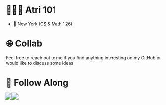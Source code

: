 # 👷🏽‍♂️ Atri 101
- 📍 New York (CS & Math ' 26)

# 🌐 Collab
Feel free to reach out to me if you find anything interesting on my GitHub or would like to discuss some ideas

# 🔗 Follow Along
<a href="https://atri-lab.github.io/atri-portfolio/" target="_blank">
  <img src="https://img.shields.io/badge/Portfolio-Visit-blue?style=flat&logo=internet-explorer&logoColor=white" style="transform: scale(1.5);">
</a>
<a href="https://www.linkedin.com/in/atrivyas/" target="_blank">
  <img src="https://img.shields.io/badge/LinkedIn-Connect-blue?style=flat&logo=linkedin&logoColor=white" style="transform: scale(1.5);">
</a>
